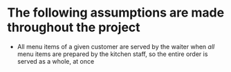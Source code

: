 # The following assumptions are made throughout the project

- All menu items of a given customer are served by the waiter when *all* menu items are prepared by the kitchen staff, so the entire order is served as a whole, at once
